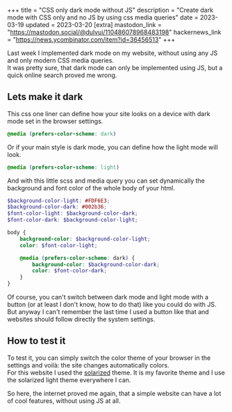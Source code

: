 +++
title = "CSS only dark mode without JS"
description = "Create dark mode with CSS only and no JS by using css media queries"
date = 2023-03-19
updated = 2023-03-20
[extra]
mastodon_link = "https://mastodon.social/@dulvui/110486078968483198"
hackernews_link = "https://news.ycombinator.com/item?id=36456513"
+++

Last week I implemented dark mode on my website, without using any JS and only modern CSS media queries.  
It was pretty sure, that dark mode can only be implemented using JS, but a quick online search proved me wrong.

## Lets make it dark
This css one liner can define how your site looks on a device with dark mode set in the browser settings.
```css
@media (prefers-color-scheme: dark)
```

Or if your main style is dark mode, you can define how the light mode will look.
```css
@media (prefers-color-scheme: light)
```

And with this little scss and media query you can set dynamically the background and font color of the whole body of your html.  
```scss
$background-color-light: #FDF6E3;
$background-color-dark: #002b36;
$font-color-light: $background-color-dark;
$font-color-dark: $background-color-light;

body {
    background-color: $background-color-light;
    color: $font-color-light;

    @media (prefers-color-scheme: dark) {
        background-color: $background-color-dark;
        color: $font-color-dark;
    }
}
```

Of course, you can't switch between dark mode and light mode with a button (or at least I don't know, how to do that) like you could do with JS.
But anyway I can't remember the last time I used a button like that and websites should follow directly the system settings.

## How to test it
To test it, you can simply switch the color theme of your browser in the settings and voilà: the site changes automatically colors.  
For this website I used the [solarized](https://ethanschoonover.com/solarized/) theme.
It is my favorite theme and I use the solarized light theme everywhere I can.  


So here, the internet proved me again, that a simple website can have a lot of cool features, without using JS at all.